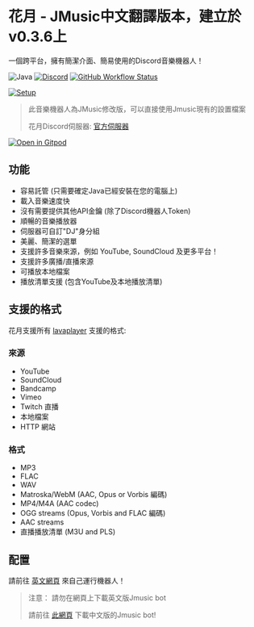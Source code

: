 # 花月 - JMusic中文翻譯版本，建立於v0.3.6上
一個跨平台，擁有簡潔介面、簡易使用的Discord音樂機器人！

![Java](https://img.shields.io/badge/Java-%23ED8B00.svg?style=flat-square&logo=java&logoColor=white)
[![Discord](https://img.shields.io/discord/919397696282984468?color=%235865F2&label=Discord&logo=discord&logoColor=fff&style=flat-square)](https://discord.gg/NHBVzRUfNM)
[![GitHub Workflow Status](https://img.shields.io/github/workflow/status/wolf-yuan-6115/flowermoon/Pre-release?label=Actions&logo=GitHub%20actions&logoColor=fff&style=flat-square)](https://github.com/wolf-yuan-6115/flowermoon/actions)

[![Setup](http://i.imgur.com/VvXYp5j.png)](https://jmusicbot.com/setup)
> 此音樂機器人為JMusic修改版，可以直接使用Jmusic現有的設置檔案
>
> 花月Discord伺服器: [官方伺服器](https://discord.gg/NHBVzRUfNM)

[![Open in Gitpod](https://gitpod.io/button/open-in-gitpod.svg)](https://gitpod.io/#https://github.com/wolf-yuan-6115/flowermoon)

## 功能
  * 容易託管 (只需要確定Java已經安裝在您的電腦上)
  * 載入音樂速度快
  * 沒有需要提供其他API金鑰 (除了Discord機器人Token)
  * 順暢的音樂播放器
  * 伺服器可自訂"DJ"身分組
  * 美麗、簡潔的選單
  * 支援許多音樂來源，例如 YouTube, SoundCloud 及更多平台！
  * 支援許多廣播/直播來源
  * 可播放本地檔案
  * 播放清單支援 (包含YouTube及本地播放清單)

## 支援的格式
花月支援所有 [lavaplayer](https://github.com/sedmelluq/lavaplayer#supported-formats) 支援的格式:
### 來源
  * YouTube
  * SoundCloud
  * Bandcamp
  * Vimeo
  * Twitch 直播
  * 本地檔案
  * HTTP 網站
### 格式
  * MP3
  * FLAC
  * WAV
  * Matroska/WebM (AAC, Opus or Vorbis 編碼)
  * MP4/M4A (AAC codec)
  * OGG streams (Opus, Vorbis and FLAC 編碼)
  * AAC streams
  * 直播播放清單 (M3U and PLS)

## 配置
請前往 [英文網頁](https://jmusicbot.com/setup) 來自己運行機器人！
> 注意： 請勿在網頁上下載英文版Jmusic bot
>
> 請前往 [此網頁](https://github.com/wolf-yuan-6115/flowermoon/releases/latest) 下載中文版的Jmusic bot!
